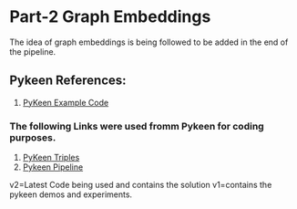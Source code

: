 # Part-2 Graph Embeddings
The idea of graph embeddings is being followed to be added in the end of the pipeline.
## Pykeen References:
1. [PyKeen Example Code](https://github.com/pykeen/pykeen/blob/master/notebooks/hello_world/Hello%20World!.ipynb)
### The following Links were used fromm Pykeen for coding purposes. 
1. [PyKeen Triples](https://pykeen.readthedocs.io/en/latest/reference/triples.html)
2. [Pykeen Pipeline](https://pykeen.readthedocs.io/en/latest/api/pykeen.pipeline.pipeline.html#pykeen.pipeline.pipeline)

v2=Latest Code being used and contains the solution
v1=contains the pykeen demos and experiments.